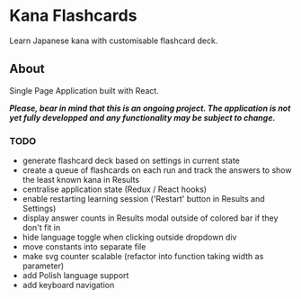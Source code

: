 # Kana Flashcards

Learn Japanese kana with customisable flashcard deck.

## About

Single Page Application built with React.

**_Please, bear in mind that this is an ongoing project. The application is not yet fully developped and any functionality may be subject to change._**

### TODO

- generate flashcard deck based on settings in current state
- create a queue of flashcards on each run and track the answers to show the least known kana in Results
- centralise application state (Redux / React hooks)
- enable restarting learning session ('Restart' button in Results and Settings)
- display answer counts in Results modal outside of colored bar if they don't fit in
- hide language toggle when clicking outside dropdown div
- move constants into separate file
- make svg counter scalable (refactor into function taking width as parameter)
- add Polish language support
- add keyboard navigation
